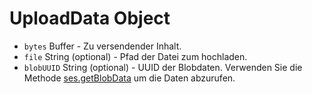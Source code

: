 # UploadData Object

* `bytes` Buffer - Zu versendender Inhalt.
* `file` String (optional) - Pfad der Datei zum hochladen.
* `blobUUID` String (optional) - UUID der Blobdaten. Verwenden Sie die Methode [ses.getBlobData](../session.md#sesgetblobdataidentifier) um die Daten abzurufen.
